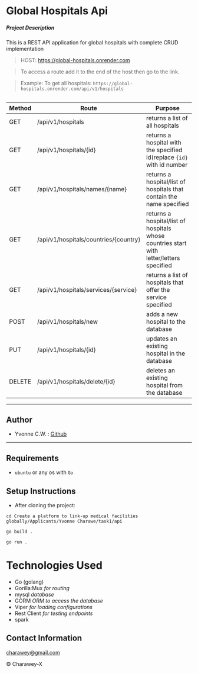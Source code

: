 # Global Hospitals Api


##### Project Description
This is a REST API application for global hospitals with complete CRUD implementation


> HOST: https://global-hospitals.onrender.com

> To access a route add it to the end of the host then go to the link.

> Example: To get all hospitals:
`https://global-hospitals.onrender.com/api/v1/hospitals`
##

| Method | Route | Purpose |
| ---- | ----- | ------- |
| GET | /api/v1/hospitals | returns a list of all hospitals |
| GET | /api/v1/hospitals/{id} | returns a hospital with the specified id(replace `{id}` with id number |
| GET | /api/v1/hospitals/names/{name} | returns a hospital/list of hospitals that contain the name specified |
| GET | /api/v1/hospitals/countries/{country} | returns a hospital/list of hospitals whose countries start with letter/letters specified |
| GET | /api/v1/hospitals/services/{service} | returns a list of hospitals that offer the service specified |
| POST | /api/v1/hospitals/new | adds a new hospital to the database |
| PUT | /api/v1/hospitals/{id} | updates an existing hospital in the database |
| DELETE | /api/v1/hospitals/delete/{id} | deletes an existing hospital from the database |
---

## Author
- Yvonne C.W. : [Github](github.com/Charawey-X)
---

## Requirements
- `ubuntu` or any os with `Go`

## Setup Instructions
- After cloning the project:

```
cd Create a platform to link-up medical facilities globally/Applicants/Yvonne Charawe/task1/api

go build .

go run .
```

# Technologies Used

- Go (golang)
- Gorilla:Mux    _for routing_
- mysql          _database_
- GORM           _ORM to access the database_
- Viper          _for loading configurations_
- Rest Client    _for testing endpoints_
- spark



## Contact Information

<a href="mailto:charawey@gmail.com">charawey@gmail.com</a>



© Charawey-X